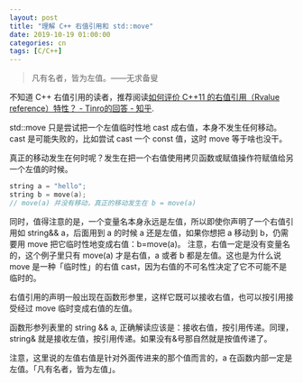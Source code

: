```yaml
---
layout: post
title: "理解 C++ 右值引用和 std::move"
date: 2019-10-19 01:00:00
categories: cn
tags: [C/C++]
---
```


> 凡有名者，皆为左值。——无求备叟

不知道 C++ 右值引用的读者，推荐阅读[如何评价 C++11 的右值引用（Rvalue reference）特性？ - Tinro的回答 - 知乎](https://www.zhihu.com/question/22111546/answer/30801982).

std::move 只是尝试把一个左值临时性地 cast 成右值，本身不发生任何移动。cast 是可能失败的，比如尝试 cast 一个 const 值，这时 move 等于啥也没干。

真正的移动发生在何时呢？发生在把一个右值使用拷贝函数或赋值操作符赋值给另一个左值的时候。

```cpp
string a = "hello";
string b = move(a); 
// move(a) 并没有移动，真正的移动发生在 b = move(a) 
```

同时，值得注意的是，一个变量名本身永远是左值，所以即使你声明了一个右值引用如 string&& a，后面用到 a 的时候 a 还是左值，如果你想把 a 移动到 b，仍需要用 move 把它临时性地变成右值：b=move(a)。
注意，右值一定是没有变量名的，这个例子里只有 move(a) 才是右值，a 或者 b 都是左值。这也是为什么说 move 是一种「临时性」的右值 cast，因为右值的不可名性决定了它不可能不是临时的。

右值引用的声明一般出现在函数形参里，这样它既可以接收右值，也可以按引用接受经过 move 临时变成右值的左值。

函数形参列表里的 string && a, 正确解读应该是：接收右值，按引用传递。同理，string& 就是接收左值，按引用传递。如果没有&号那自然就是按值传递了。

注意，这里说的左值右值是针对外面传进来的那个值而言的，a 在函数内部一定是左值。「凡有名者，皆为左值」。
